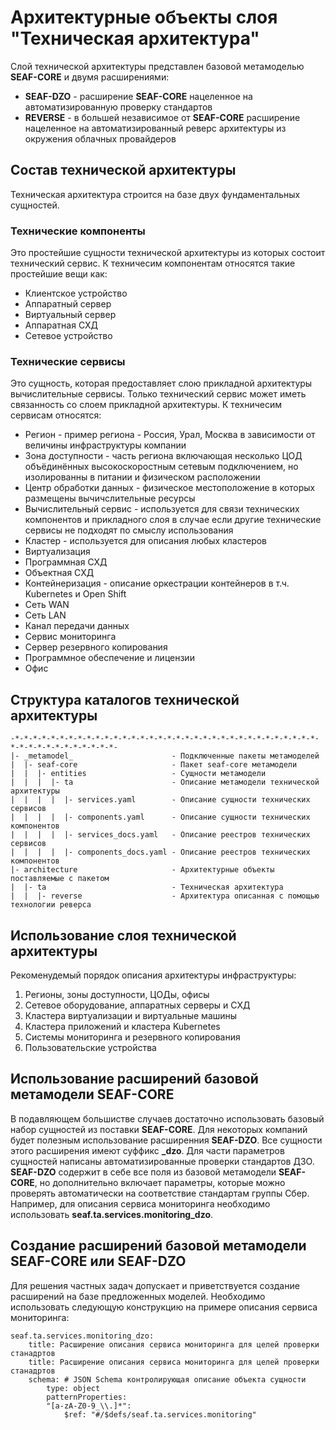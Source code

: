# Архитектурные объекты слоя "Техническая архитектура"
Слой технической архитектуры представлен базовой метамоделью **SEAF-CORE** и двумя расширениями:
* **SEAF-DZO** - расширение **SEAF-CORE** нацеленное на автоматизированную проверку стандартов
* **REVERSE** - в большей независимое от **SEAF-CORE** расширение нацеленное на автоматизированный реверс архитектуры из окружения облачных провайдеров

## Состав технической архитектуры
Техническая архитектура строится на базе двух фундаментальных сущностей.

### Технические компоненты
Это простейшие сущности технической архитектуры из которых состоит технический сервис.
К техничесим компонентам относятся такие простейшие вещи как:
* Клиентское устройство
* Аппаратный сервер
* Виртуальный сервер
* Аппаратная СХД
* Сетевое устройство

### Технические сервисы
Это сущность, которая предоставляет слою прикладной архитектуры вычислительные сервисы. Только технический сервис может иметь связанность со слоем прикладной архитектуры.
К техничесим сервисам относятся:
* Регион - пример региона - Россия, Урал, Москва в зависимости от величины инфраструктуры компании
* Зона доступности - часть региона включающая несколько ЦОД объёдинённых высокоскоростным сетевым подключением, но изолированны в питании и физическом расположении 
* Центр обработки данных - физическое местоположение в которых размещены вычичслительные ресурсы
* Вычислительный сервис - используется для связи технических компонентов и прикладного слоя в случае если другие технические сервисы не подходят по смыслу использования
* Кластер - используется для описания любых кластеров
* Виртуализация
* Программная СХД
* Объектная СХД
* Контейнеризация - описание оркестрации контейнеров в т.ч. Kubernetes и Open Shift
* Сеть WAN
* Сеть LAN
* Канал передачи данных
* Сервис мониторинга
* Сервер резервного копирования
* Программное обеспечение и лицензии
* Офис 

## Структура каталогов технической архитектуры
    -*-*-*-*-*-*-*-*-*-*-*-*-*-*-*-*-*-*-*-*-*-*-*-*-*-*-*-*-*-*-*-*-*-*-*-*-*-*-*-*-*-*-*-*-*-*-
    |- _metamodel_                      - Подключенные пакеты метамоделей
    |  |- seaf-core                     - Пакет seaf-core метамодели
    |  |  |- entities                   - Сущности метамодели
    |  |  |  |- ta                      - Описание метамодели технической архитектуры
    |  |  |  |  |- services.yaml        - Описание сущности технических сервисов 
    |  |  |  |  |- components.yaml      - Описание сущности технических компонентов
    |  |  |  |  |- services_docs.yaml   - Описание реестров технических сервисов 
    |  |  |  |  |- components_docs.yaml - Описание реестров технических компонентов
    |- architecture                     - Архитектурные объекты поставляемые с пакетом
    |  |- ta                            - Техническая архитектура
    |  |  |- reverse                    - Архитектура описанная с помощью технологии реверса

## Использование слоя технической архитектуры
Рекоменудемый порядок описания архитектуры инфраструктуры:
1. Регионы, зоны доступности, ЦОДы, офисы
2. Сетевое оборудование, аппаратных серверы и СХД
3. Кластера виртуализации и виртуальные машины
4. Кластера приложений и кластера Kubernetes
5. Системы мониторинга и резервного копирования
6. Пользовательские устройства

## Использование расширений базовой метамодели **SEAF-CORE**
В подавляющем большистве случаев достаточно использовать базовый набор сущностей из поставки **SEAF-CORE**.
Для некоторых компаний будет полезным использование расширенния **SEAF-DZO**. Все сущности этого расширения имеют суффикс **_dzo**. Для части параметров сущностей написаны автоматизированные проверки стандартов ДЗО.
**SEAF-DZO** содержит в себе все поля из базовой метамодели **SEAF-CORE**, но дополнительно включает параметры, которые можно проверять автоматически на соответствие стандартам группы Сбер.
Например, для описания сервиса мониторинга необходимо использовать **seaf.ta.services.monitoring_dzo**.

## Создание расширений базовой метамодели **SEAF-CORE** или **SEAF-DZO**
Для решения частных задач допускает и приветствуется создание расширений на базе предложенных моделей.
Необходимо использовать следующую конструкцию на примере описания сервиса мониторинга:
```
seaf.ta.services.monitoring_dzo:
    title: Расширение описания сервиса мониторинга для целей проверки станадртов
    title: Расширение описания сервиса мониторинга для целей проверки станадртов
    schema: # JSON Schema контролирующая описание объекта сущности
        type: object
        patternProperties:
        "[a-zA-Z0-9_\\.]*":
            $ref: "#/$defs/seaf.ta.services.monitoring"
```
